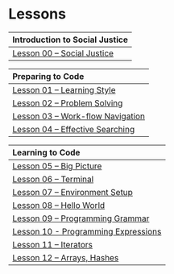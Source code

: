 # Lessons

| Introduction to Social Justice |
| :--- |
|[Lesson 00 – Social Justice](00-social-justice/) |

| Preparing to Code |
| :--- |
| [Lesson 01 – Learning Style](01-learning-style/) |
| [Lesson 02 – Problem Solving](02-problem-solving/) |
| [Lesson 03 – Work-flow Navigation](03-workflow/) |
| [Lesson 04 – Effective Searching](04-effective-searching/) |

| Learning to Code |
| :--- |
| [Lesson 05 – Big Picture](05-big-picture/) |
| [Lesson 06 – Terminal](06-terminal/) |
| [Lesson 07 – Environment Setup](07-environment-setup/) |
| [Lesson 08 – Hello World](08-hello-world/) |
| [Lesson 09 – Programming Grammar](09-programming-grammar/) |
| [Lesson 10 - Programming Expressions](10-programming-expressions/) |
| [Lesson 11 – Iterators](11-iterators/) |
| [Lesson 12 – Arrays, Hashes](12-basic-data-structs/) |
